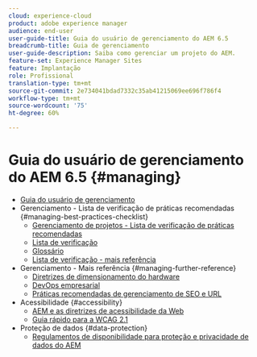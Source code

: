 ```yaml
---
cloud: experience-cloud
product: adobe experience manager
audience: end-user
user-guide-title: Guia do usuário de gerenciamento do AEM 6.5
breadcrumb-title: Guia de gerenciamento
user-guide-description: Saiba como gerenciar um projeto do AEM.
feature-set: Experience Manager Sites
feature: Implantação
role: Profissional
translation-type: tm+mt
source-git-commit: 2e734041bdad7332c35ab41215069ee696f786f4
workflow-type: tm+mt
source-wordcount: '75'
ht-degree: 60%

---
```



# Guia do usuário de gerenciamento do AEM 6.5 {#managing}

+ [Guia do usuário de gerenciamento](home.md)
+ Gerenciamento - Lista de verificação de práticas recomendadas {#managing-best-practices-checklist}
   + [Gerenciamento de projetos - Lista de verificação de práticas recomendadas](best-practices.md)
   + [Lista de verificação](best-practices-checklist.md)
   + [Glossário](best-practices-glossary.md)
   + [Lista de verificação - mais referência](best-practices-further-reference.md)
+ Gerenciamento - Mais referência {#managing-further-reference}
   + [Diretrizes de dimensionamento do hardware](hardware-sizing-guidelines.md) 
   + [DevOps empresarial](enterprise-devops.md)
   + [Práticas recomendadas de gerenciamento de SEO e URL](seo-and-url-management.md)
+ Acessibilidade {#accessibility}
   + [AEM e as diretrizes de acessibilidade da Web](web-accessibility.md)
   + [Guia rápido para a WCAG 2.1](qg-wcag.md)
+ Proteção de dados {#data-protection}
   + [Regulamentos de disponibilidade para proteção e privacidade de dados do AEM](data-protection-and-privacy.md)
